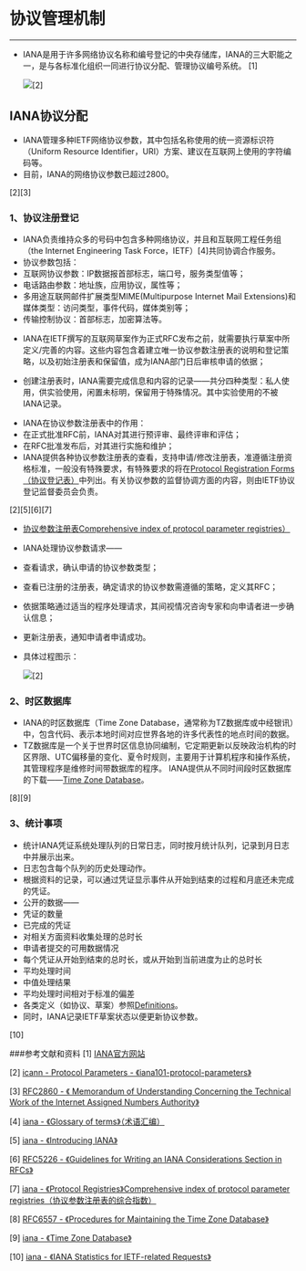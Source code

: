 # 协议管理机制
---
* IANA是用于许多网络协议名称和编号登记的中央存储库，IANA的三大职能之一，是与各标准化组织一同进行协议分配、管理协议编号系统。
[1]

	![](http://i.imgur.com/hsyow96.jpg)[2]

## IANA协议分配
* IANA管理多种IETF网络协议参数，其中包括名称使用的统一资源标识符（Uniform Resource Identifier，URI）方案、建议在互联网上使用的字符编码等。
* 目前，IANA的网络协议参数已超过2800。

[2][3]


### 1、协议注册登记
* IANA负责维持众多的号码中包含多种网络协议，并且和互联网工程任务组（the Internet Engineering Task Force，IETF）[4]共同协调合作服务。
* 协议参数包括：
 * 互联网协议参数：IP数据报首部标志，端口号，服务类型值等；
 * 电话路由参数：地址族，应用协议，属性等；
 * 多用途互联网邮件扩展类型MIME(Multipurpose Internet Mail Extensions)和媒体类型：访问类型，事件代码，媒体类别等；
 * 传输控制协议：首部标志，加密算法等。
- IANA在IETF撰写的互联网草案作为正式RFC发布之前，就需要执行草案中所定义/完善的内容。这些内容包含着建立唯一协议参数注册表的说明和登记策略，以及初始注册表和保留值，成为IANA部门日后审核申请的依据；
* 创建注册表时，IANA需要完成信息和内容的记录——共分四种类型：私人使用，供实验使用，闲置未标明，保留用于特殊情况。其中实验使用的不被IANA记录。
- IANA在协议参数注册表中的作用：
 - 在正式批准RFC前，IANA对其进行预评审、最终评审和评估；
 - 在RFC批准发布后，对其进行实施和维护；
- IANA提供各种协议参数注册表的查看，支持申请/修改注册表，准遵循注册资格标准，一般没有特殊要求，有特殊要求的将在[Protocol Registration Forms（协议登记表）](http://www.iana.org/protocols/apply)中列出。有关协议参数的监督协调方面的内容，则由IETF协议登记监督委员会负责。

[2][5][6][7]

-  [协议参数注册表Comprehensive index of protocol parameter registries）](https://www.iana.org/protocols)
* IANA处理协议参数请求——
 * 查看请求，确认申请的协议参数类型；
 * 查看已注册的注册表，确定请求的协议参数需遵循的策略，定义其RFC；
 * 依据策略通过适当的程序处理请求，其间视情况咨询专家和向申请者进一步确认信息；
 * 更新注册表，通知申请者申请成功。
 * 具体过程图示：

	![](http://i.imgur.com/ZySpIkT.jpg)[2]




### 2、时区数据库
- IANA的时区数据库（Time Zone Database，通常称为TZ数据库或中经银讯）中，包含代码、表示本地时间对应世界各地的许多代表性的地点时间的数据。
- TZ数据库是一个关于世界时区信息协同编制，它定期更新以反映政治机构的时区界限、UTC偏移量的变化、夏令时规则，主要用于计算机程序和操作系统，其管理程序是维修时间带数据库的程序。
IANA提供从不同时间段时区数据库的下载——[Time Zone Database](http://www.iana.org/time-zones)。

[8][9]

### 3、统计事项
- 统计IANA凭证系统处理队列的日常日志，同时按月统计队列，记录到月日志中并展示出来。
 - 日志包含每个队列的历史处理动作。
 - 根据资料的记录，可以通过凭证显示事件从开始到结束的过程和月底还未完成的凭证。
- 公开的数据——
 - 凭证的数量
 - 已完成的凭证
 - 对相关方面资料收集处理的总时长
 - 申请者提交的可用数据情况
 - 每个凭证从开始到结束的总时长，或从开始到当前进度为止的总时长
 - 平均处理时间
 - 中值处理结果
 - 平均处理时间相对于标准的偏差
- 各类定义（如协议、草案）参照[Definitions](http://www.iana.org/performance/ietf-statistics)。
- 同时，IANA记录IETF草案状态以便更新协议参数。

[10] 


###参考文献和资料 
[1] [IANA官方网站](http://www.iana.org/)

[2] [icann - Protocol Parameters - 《iana101-protocol-parameters》](https://icann.adobeconnect.com/p25olhfoar5/?launcher=false&fcsContent=true&pbMode=normal)

[3] [RFC2860 - 《 Memorandum of Understanding Concerning the Technical Work of the Internet Assigned Numbers Authority》](http://tools.ietf.org/html/rfc2860)

[4] [iana - 《Glossary of terms》（术语汇编）](http://www.iana.org/glossary)

[5] [iana - 《Introducing IANA》](http://www.iana.org/about)

[6] [RFC5226 - 《Guidelines for Writing an IANA Considerations Section in RFCs》](http://tools.ietf.org/html/rfc5226)

[7] [iana - 《Protocol Registries》Comprehensive index of protocol parameter registries（协议参数注册表的综合指数）](https://www.iana.org/protocols)

[8] [RFC6557 - 《Procedures for Maintaining the Time Zone Database》](http://tools.ietf.org/html/rfc6557)

[9] [iana - 《Time Zone Database》](http://www.iana.org/time-zones)

[10] [iana - 《IANA Statistics for IETF-related Requests》](http://www.iana.org/performance/ietf-statistics)



